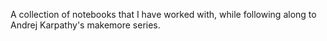 A collection of notebooks that I have worked with, while following along to Andrej Karpathy's makemore series.
